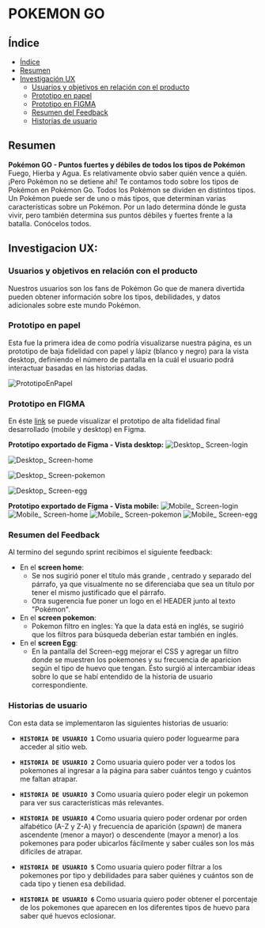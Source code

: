 # POKEMON GO

## Índice

- [Índice](#índice)
- [Resumen](#resumen)
- [Investigación UX](#investigacion-ux)
    - [Usuarios y objetivos en relación con el producto](#usuarios-y-objetivos-en-relacion-con-el-producto)
    - [Prototipo en papel](#prototipo-en-papel)
    - [Prototipo en FIGMA](#prototipo-en-FIGMA)
    - [Resumen del Feedback](#resumen-del-feedback)
    - [Historias de usuario](#historias-de-usuario)


## Resumen

**Pokémon GO - Puntos fuertes y débiles de todos los tipos de Pokémon**
Fuego, Hierba y Agua. Es relativamente obvio saber quién vence a quién. ¡Pero Pokémon no se detiene ahí! Te contamos todo sobre los tipos de Pokémon en Pokémon Go.
Todos los Pokémon se dividen en distintos tipos. Un Pokémon puede ser de uno o más tipos, que determinan varias características sobre un Pokémon. Por un lado determina dónde le gusta vivir, pero también
determina sus puntos débiles y fuertes frente a la batalla. Conócelos todos.

## Investigacion UX:

### Usuarios y objetivos en relación con el producto
Nuestros usuarios son los fans de Pokémon Go que de manera divertida pueden obtener información sobre los tipos, debilidades, y datos adicionales sobre este mundo Pokémon.

### Prototipo en papel
Esta fue la primera idea de como podría visualizarse nuestra página, es un prototipo de baja fidelidad con papel y lápiz (blanco y negro) para la vista desktop, definiendo el número de pantalla en la cuál el usuario podrá interactuar basadas en las historias dadas.

![PrototipoEnPapel](https://user-images.githubusercontent.com/51327685/60276635-9c4e5480-98c1-11e9-8547-3c9d24359cdb.jpg)

### Prototipo en FIGMA
En éste [link](https://www.figma.com/file/uuZwmTDPuHUKXG7LMSPbwD/Data-lovers-Pok%C3%A9mon?node-id=1%3A2) se puede visualizar el prototipo de alta fidelidad final desarrollado (mobile y desktop) en Figma. 

**Prototipo exportado de Figma - Vista desktop:**
![Desktop_ Screen-login](https://user-images.githubusercontent.com/51327685/61099616-8c3d8580-a428-11e9-8eec-4da0277b0f47.png)

![Desktop_ Screen-home](https://user-images.githubusercontent.com/51327685/61099653-a6776380-a428-11e9-97a3-a9f8adf885dd.png)

![Desktop_ Screen-pokemon](https://user-images.githubusercontent.com/51327685/61099663-b1ca8f00-a428-11e9-948d-391b5db004d0.png)

![Desktop_ Screen-egg](https://user-images.githubusercontent.com/51327685/61099673-be4ee780-a428-11e9-8d1e-6249b7c6e338.png)

**Prototipo exportado de Figma - Vista mobile:**
![Mobile_ Screen-login](https://user-images.githubusercontent.com/51327685/61099679-cc046d00-a428-11e9-85af-5e47de4b52eb.png) ![Mobile_ Screen-home](https://user-images.githubusercontent.com/51327685/61099690-d7f02f00-a428-11e9-93dd-7b0e24d9c082.png) ![Mobile_ Screen-pokemon](https://user-images.githubusercontent.com/51327685/61099711-e9d1d200-a428-11e9-861d-ed0fd8e1c186.png) ![Mobile_ Screen-egg](https://user-images.githubusercontent.com/51327685/61099718-f35b3a00-a428-11e9-8a88-990f81865905.png)

### Resumen del Feedback
Al termino del segundo sprint recibimos el siguiente feedback:

- En el **screen home**: 
    - Se nos sugirió poner el título más grande , centrado y separado del párrafo, ya que visualmente no se diferenciaba que sea un título por tener el mismo justificado que el párrafo.
    - Otra sugerencia fue poner un logo en el HEADER junto al texto "Pokémon".
- En el **screen pokemon**:
    - Pokemon filtro en ingles: Ya que la data está en inglés, se sugirió que los filtros para búsqueda deberían estar también en inglés.
- En el **screen Egg**:
    - En la pantalla del Screen-egg mejorar el CSS y agregar un filtro donde se muestren los pokemones y su frecuencia de aparicion según el tipo de huevo que tengan. Ésto surgió al intercambiar ideas sobre lo que se habí entendido de la historia de usuario correspondiente.

### Historias de usuario

Con esta data se implementaron las siguientes historias de usuario:

- **`HISTORIA DE USUARIO 1`** Como usuaria quiero poder loguearme para acceder al sitio web.

- **`HISTORIA DE USUARIO 2`** Como usuaria quiero poder ver a todos los pokemones al ingresar a la página para saber cuántos tengo y cuántos me faltan atrapar.
    
- **`HISTORIA DE USUARIO 3`** Como usuaria quiero poder elegir un pokemon para ver sus características más relevantes.

- **`HISTORIA DE USUARIO 4`** Como usuaria quiero poder ordenar por orden alfabético (A-Z y Z-A) y frecuencia de aparición (_spawn_) de manera ascendente (menor a mayor) o descendente (mayor a menor) a los pokemones para poder ubicarlos fácilmente y saber cuáles son los más difíciles de atrapar.

- **`HISTORIA DE USUARIO 5`** Como usuaria quiero poder filtrar a los pokemones por tipo y debilidades para saber quiénes y cuántos son de cada tipo y tienen esa debilidad.

- **`HISTORIA DE USUARIO 6`** Como usuaria quiero poder obtener el porcentaje de los pokemones que aparecen en los diferentes tipos de huevo para saber qué huevos eclosionar.








